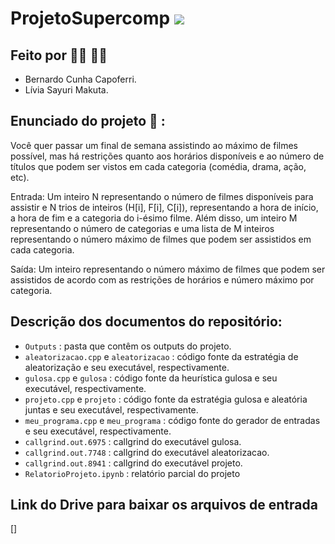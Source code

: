 # ProjetoSupercomp <img src="https://img.shields.io/static/v1?label=Projeto&message=Finalizado&color=success&style=flat-square&logo=ghost"/>

## Feito por :raising_hand_woman: :raising_hand_man:

- Bernardo Cunha Capoferri.
- Lívia Sayuri Makuta.

## Enunciado do projeto :round_pushpin: :

Você quer passar um final de semana assistindo ao máximo de filmes possível, mas há restrições quanto aos horários disponíveis e ao número de títulos que podem ser vistos em cada categoria (comédia, drama, ação, etc).

Entrada: Um inteiro N representando o número de filmes disponíveis para assistir e N trios de inteiros (H[i], F[i], C[i]), representando a hora de início, a hora de fim e a categoria do i-ésimo filme. Além disso, um inteiro M representando o número de categorias e uma lista de M inteiros representando o número máximo de filmes que podem ser assistidos em cada categoria.

Saída: Um inteiro representando o número máximo de filmes que podem ser assistidos de acordo com as restrições de horários e número máximo por categoria.

## Descrição dos documentos do repositório:

- `Outputs` : pasta que contêm os outputs do projeto.
- `aleatorizacao.cpp` e `aleatorizacao` : código fonte da estratégia de aleatorização e seu executável, respectivamente.
- `gulosa.cpp` e `gulosa` : código fonte da heurística gulosa e seu executável, respectivamente.
- `projeto.cpp` e `projeto` : código fonte da estratégia gulosa e aleatória juntas e seu executável, respectivamente.
- `meu_programa.cpp` e `meu_programa` : código fonte do gerador de entradas e seu executável, respectivamente.
- `callgrind.out.6975` : callgrind do executável gulosa.
- `callgrind.out.7748` : callgrind do executável aleatorizacao.
- `callgrind.out.8941` : callgrind do executável projeto.
- `RelatorioProjeto.ipynb` : relatório parcial do projeto

## Link do Drive para baixar os arquivos de entrada

[]
